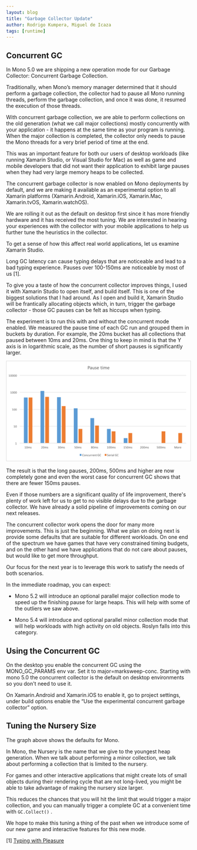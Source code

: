 ```yaml
---
layout: blog
title: "Garbage Collector Update"
author: Rodrigo Kumpera, Miguel de Icaza
tags: [runtime]
---
```


## Concurrent GC

In Mono 5.0 we are shipping a new operation mode for our Garbage Collector: Concurrent Garbage Collection.

Traditionally, when Mono’s memory manager determined that it should perform a garbage collection, the collector had to pause all Mono running threads, perform the garbage collection, and once it was done, it resumed the execution of those threads.

With concurrent garbage collection, we are able to perform collections on the old generation (what we call major collections) mostly concurrently with your application - it happens at the same time as your program is running.    When the major collection is completed, the collector only needs to pause the Mono threads for a very brief period of time at the end.

This was an important feature for both our users of desktop workloads (like running Xamarin Studio, or Visual Studio for Mac) as well as game and mobile developers that did not want their application to exhibit large pauses when they had very large memory heaps to be collected.

The concurrent garbage collector is now enabled on Mono deployments by default, and we are making it available as an experimental option to all Xamarin platforms (Xamarin.Android, Xamarin.iOS, Xamarin.Mac, Xamarin.tvOS, Xamarin.watchOS).

We are rolling it out as the default on desktop first since it has more friendly hardware and it has received the most tuning.  We are interested in hearing your experiences with the collector with your mobile applications to help us further tune the heuristics in the collector.

To get a sense of how this affect real world applications, let us examine Xamarin Studio.

Long GC latency can cause typing delays that are noticeable and lead to a bad typing experience. Pauses over 100-150ms are noticeable by most of us [1].

To give you a taste of how the concurrent collector improves things, I used it with Xamarin Studio to open itself, and build itself.  This is one of the biggest solutions that I had around. As I open and build it, Xamarin Studio will be frantically allocating objects which, in turn, trigger the garbage collector - those GC pauses can be felt as hiccups when typing.

The experiment is to run this with and without the concurrent mode enabled. We measured the pause time of each GC run and grouped them in buckets by duration. For example, the 20ms bucket has all collections that paused between 10ms and 20ms. One thing to keep in mind is that the Y axis is in logarithmic scale, as the number of short pauses is significantly larger.

![GC Pause Times](/images/concurrent-gc-pause-times.png)

The result is that the long pauses, 200ms, 500ms and higher are now completely gone and even the worst case for concurrent GC shows that there are fewer 150ms pauses.

Even if those numbers are a significant quality of life improvement, there's plenty of work left for us to get to no visible delays due to the garbage collector. We have already a solid pipeline of improvements coming on our next releases.

The concurrent collector work opens the door for many more improvements.   This is just the beginning.   What we plan on doing next is provide some defaults that are suitable for different workloads.   On one end of the spectrum we have games that have very constrained timing budgets, and on the other hand we have applications that do not care about pauses, but would like to get more throughput.

Our focus for the next year is to leverage this work to satisfy the needs of both scenarios.

In the immediate roadmap, you can expect:

- Mono 5.2 will introduce an optional parallel major collection mode to speed up the finishing pause for large heaps. This will help with some of the outliers we saw above.

- Mono 5.4 will introduce and optional parallel minor collection mode that will help workloads with high activity on old objects. Roslyn falls into this category.

## Using the Concurrent GC

On the desktop you enable the concurrent GC using the MONO_GC_PARAMS env var. Set it to major=marksweep-conc. Starting with mono 5.0 the concurrent collector is the default on desktop environments so you don't need to use it.

On Xamarin.Android and Xamarin.iOS to enable it, go to project settings, under build options enable the “Use the experimental concurrent garbage collector” option.

## Tuning the Nursery Size

The graph above shows the defaults for Mono.

In Mono, the Nursery is the name that we give to the youngest heap generation.   When we talk about performing a minor collection, we talk about performing a collection that is limited to the nursery.

For games and other interactive applications that might create lots of small objects during their rendering cycle that are not long-lived, you might be able to take advantage of making the nursery size larger.

This reduces the chances that you will hit the limit that would trigger a major collection, and you can manually trigger a complete GC at a convenient time with `GC.Collect()` .

We hope to make this tuning a thing of the past when we introduce some of our new game and interactive features for this new mode.

[1] [Typing with Pleasure](https://pavelfatin.com/typing-with-pleasure/)
